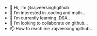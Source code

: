 - 👋 Hi, I’m @rajveersinghgithub
- 👀 I’m interested in .coding and math...
- 🌱 I’m currently learning .DSA..
- 💞️ I’m looking to collaborate on github...
- 📫 How to reach me .rajveersinghgithub..

<!---
rajveersinghgithub/rajveersinghgithub is a ✨ special ✨ repository because its `README.md` (this file) appears on your GitHub profile.
You can click the Preview link to take a look at your changes.
--->
